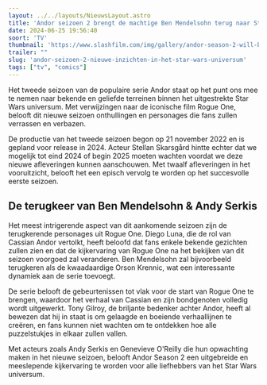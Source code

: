 ```yaml
---
layout: ../../layouts/NieuwsLayout.astro
title: 'Andor seizoen 2 brengt de machtige Ben Mendelsohn terug naar Star Wars'
date: 2024-06-25 19:56:40
soort: 'TV'
thumbnail: 'https://www.slashfilm.com/img/gallery/andor-season-2-will-bring-back-star-wars-characters-that-will-change-how-you-see-one-film/intro-1719241579.jpg'
trailer: ""
slug: 'andor-seizoen-2-nieuwe-inzichten-in-het-star-wars-universum'
tags: ["tv", "comics"]
---
```


Het tweede seizoen van de populaire serie Andor staat op het punt ons mee te nemen naar bekende en geliefde terreinen binnen het uitgestrekte Star Wars universum. Met verwijzingen naar de iconische film Rogue One, belooft dit nieuwe seizoen onthullingen en personages die fans zullen verrassen en verbazen.

De productie van het tweede seizoen begon op 21 november 2022 en is gepland voor release in 2024. Acteur Stellan Skarsgård hintte echter dat we mogelijk tot eind 2024 of begin 2025 moeten wachten voordat we deze nieuwe afleveringen kunnen aanschouwen. Met twaalf afleveringen in het vooruitzicht, belooft het een episch vervolg te worden op het succesvolle eerste seizoen.

## De terugkeer van Ben Mendelsohn & Andy Serkis

Het meest intrigerende aspect van dit aankomende seizoen zijn de terugkerende personages uit Rogue One. Diego Luna, die de rol van Cassian Andor vertolkt, heeft beloofd dat fans enkele bekende gezichten zullen zien en dat de kijkervaring van Rogue One na het bekijken van dit seizoen voorgoed zal veranderen. Ben Mendelsohn zal bijvoorbeeld terugkeren als de kwaadaardige Orson Krennic, wat een interessante dynamiek aan de serie toevoegt.

De serie belooft de gebeurtenissen tot vlak voor de start van Rogue One te brengen, waardoor het verhaal van Cassian en zijn bondgenoten volledig wordt uitgewerkt. Tony Gilroy, de briljante bedenker achter Andor, heeft al bewezen dat hij in staat is om gelaagde en boeiende verhaallijnen te creëren, en fans kunnen niet wachten om te ontdekken hoe alle puzzelstukjes in elkaar zullen vallen.

Met acteurs zoals Andy Serkis en Genevieve O'Reilly die hun opwachting maken in het nieuwe seizoen, belooft Andor Season 2 een uitgebreide en meeslepende kijkervaring te worden voor alle liefhebbers van het Star Wars universum.
